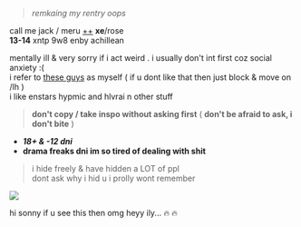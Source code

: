 > *remkaing my rentry oops*

call me jack / meru [++](https://en.pronouns.page/@gigolo) **xe**/rose  
**13-14** xntp 9w8 enby achillean  

mentally ill & very sorry if i act weird . i usually don't int first coz social anxiety :(  
i refer to [these guys](https://txti.es/lastwish) as myself ( if u dont like that then just block & move on /lh )  
i like enstars hypmic and hlvrai n other stuff

> **don't copy / take inspo without asking first** ( **don't be afraid to ask, i don't bite** )

+ _**18+ & -12 dni**_  
+ **drama freaks dni im so tired of dealing with shit**
 
> i hide freely & have hidden a LOT of ppl  
> dont ask why i hid u i prolly wont remember

![](https://cdn.discordapp.com/attachments/729124835296280689/1068074827069542440/image.jpeg)

hi sonny if u see this then omg heyy ily... :fire: :fire:
